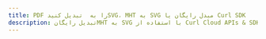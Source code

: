 ---title: PDF را به  تبدیل کنیدSVG، MHT به SVG مبدل رایگان یا Curl SDKdescription: تبدیل رایگانMHT به SVG با استفاده از Curl Cloud APIs & SDK همچنین اسناد PDF را در Cloud ایجاد، ویرایش و رندر کنید.---